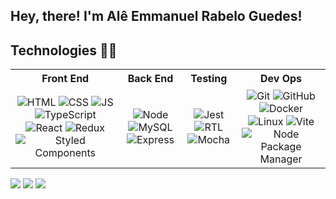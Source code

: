 ## Hey, there! I'm Alê Emmanuel Rabelo Guedes!

## Technologies 👨‍💻
</div>
  <table>
    <th>
      Front End
    </th>
    <th>
      Back End
    </th>
    <th>
      Testing
    </th>
    <th>
      Dev Ops
    </th>
    <tr>
      <td align="center">
        <img align="center" alt="HTML" src="https://img.shields.io/badge/HTML5-E34F26?style=for-the-badge&logo=html5&logoColor=white">
        <img align="center" alt="CSS" src="https://img.shields.io/badge/CSS3-1572B6?style=for-the-badge&logo=css3&logoColor=white">
        <img align="center" alt="JS" src="https://img.shields.io/badge/JavaScript-323330?style=for-the-badge&logo=javascript&logoColor=F7DF1E">
        <img align="center" alt="TypeScript" src="https://img.shields.io/badge/typescript-%23007ACC.svg?style=for-the-badge&logo=typescript&logoColor=white">
        <img align="center" alt="React" src="https://img.shields.io/badge/React-20232A?style=for-the-badge&logo=react&logoColor=61DAFB">
        <img align="center" alt="Redux" src="https://img.shields.io/badge/Redux-593D88?style=for-the-badge&logo=redux&logoColor=white">
        <img align="center" alt="Styled Components" src="https://img.shields.io/badge/styled--components-DB7093?style=for-the-badge&logo=styled-components&logoColor=white">
      </td>
      <td align="center">
        <img align="center" alt="Node" src="https://img.shields.io/badge/node.js-6DA55F?style=for-the-badge&logo=node.js&logoColor=white">
        <img align="center" alt="MySQL" src="https://img.shields.io/badge/mysql-%2300f.svg?style=for-the-badge&logo=mysql&logoColor=white">
        <img align="center" alt="Express" src="https://img.shields.io/badge/express.js-%23404d59.svg?style=for-the-badge&logo=express&logoColor=%2361DAFB">
      </td>
      <td align="center">
        <img align="center" alt="Jest" src="https://img.shields.io/badge/Jest-C21325?style=for-the-badge&logo=jest&logoColor=white">
        <img align="center" alt="RTL" src="https://img.shields.io/badge/-TestingLibrary-%23E33332?style=for-the-badge&logo=testing-library&logoColor=white" />
        <img align="center" alt="Mocha" src="https://img.shields.io/badge/-mocha-%238D6748?style=for-the-badge&logo=mocha&logoColor=white">
      </td>
      <td align="center">
        <img class="tech" align="center" alt="Git" src="https://img.shields.io/badge/GIT-E44C30?style=for-the-badge&logo=git&logoColor=white">
        <img align="center" alt="GitHub" src="https://img.shields.io/badge/github-%23121011.svg?style=for-the-badge&logo=github&logoColor=white">
        <img align="center" alt="Docker" src="https://img.shields.io/badge/docker-%230db7ed.svg?style=for-the-badge&logo=docker&logoColor=white">
        <img align="center" alt="Linux" src="https://img.shields.io/badge/Linux-FCC624?style=for-the-badge&logo=linux&logoColor=black">
        <img align="center" alt="Vite" src="https://img.shields.io/badge/vite-%23646CFF.svg?style=for-the-badge&logo=vite&logoColor=white">
        <img align="center" alt="Node Package Manager" src="https://img.shields.io/badge/NPM-%23000000.svg?style=for-the-badge&logo=npm&logoColor=white">
      </td>
    <tr>
  </table>
 
<div> 
  <a href="https://www.github.com/rabeloguedes" target="_blank"><img src="https://img.shields.io/badge/GitHub-100000?style=for-the-badge&logo=github&logoColor=white" target="_blank"></a>
  <a href="https://www.linkedin.com/in/al%C3%AA-emmanuel-rabelo-guedes/" target="_blank"><img src="https://img.shields.io/badge/LinkedIn-0077B5?style=for-the-badge&logo=linkedin&logoColor=white" target="_blank"></a>
  <a href="mailto:rabeloguedes@proton.me"><img src="https://img.shields.io/badge/ProtonMail-8B89CC?style=for-the-badge&logo=protonmail&logoColor=white" target="_blank"></a>
 
</div>
